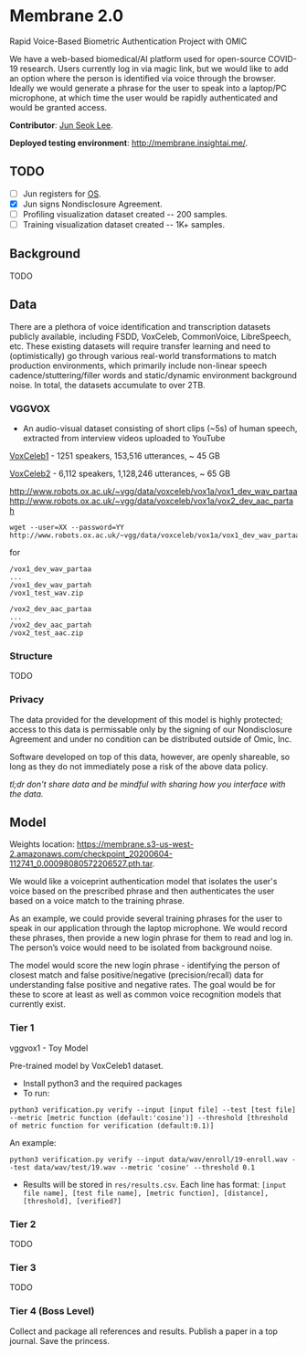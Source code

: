 # Membrane 2.0
Rapid Voice-Based Biometric Authentication Project with OMIC


We have a web-based biomedical/AI platform used for open-source COVID-19 research. Users currently log in via magic link, but we would like to add an option where the person is identified via voice through the browser. Ideally we would generate a phrase for the user to speak into a laptop/PC microphone, at which time the user would be rapidly authenticated and would be granted access.

**Contributor**: [Jun Seok Lee](lee.junseok39@gmail.com).

**Deployed testing environment**:  http://membrane.insightai.me/.

## TODO

- [ ] Jun registers for [OS](os.omic.ai).
- [x] Jun signs Nondisclosure Agreement.
- [ ] Profiling visualization dataset created -- 200 samples.
- [ ] Training visualization dataset created -- 1K+ samples.

## Background

TODO

## Data

There are a plethora of voice identification and transcription datasets publicly available, including FSDD, VoxCeleb, CommonVoice, LibreSpeech, etc.  These existing datasets will require transfer learning and need to (optimistically) go through various real-world transformations to match production environments, which primarily include non-linear speech cadence/stuttering/filler words and static/dynamic environment background noise.  In total, the datasets accumulate to over 2TB.

### VGGVOX
- An audio-visual dataset consisting of short clips (\~5s) of human speech, extracted from interview videos uploaded to YouTube

[VoxCeleb1](http://www.robots.ox.ac.uk/~vgg/data/voxceleb/vox1.html) - 1251 speakers, 153,516 utterances, ~ 45 GB

[VoxCeleb2](http://www.robots.ox.ac.uk/~vgg/data/voxceleb/vox2.html) - 6,112 speakers, 1,128,246 utterances, ~ 65 GB

http://www.robots.ox.ac.uk/~vgg/data/voxceleb/vox1a/vox1_dev_wav_partaa
http://www.robots.ox.ac.uk/~vgg/data/voxceleb/vox1a/vox2_dev_aac_partah

```
wget --user=XX --password=YY http://www.robots.ox.ac.uk/~vgg/data/voxceleb/vox1a/vox1_dev_wav_partaa
```

for
```
/vox1_dev_wav_partaa
...
/vox1_dev_wav_partah
/vox1_test_wav.zip
```
```
/vox2_dev_aac_partaa
...
/vox2_dev_aac_partah
/vox2_test_aac.zip
```

### Structure

TODO

### Privacy

The data provided for the development of this model is highly protected; access to this data is permissable only by the signing of our Nondisclosure Agreement and under no condition can be distributed outside of Omic, Inc.

Software developed on top of this data, however, are openly shareable, so long as they do not immediately pose a risk of the above data policy.

*tl;dr don't share data and be mindful with sharing how you interface with the data.*

## Model

Weights location:  https://membrane.s3-us-west-2.amazonaws.com/checkpoint_20200604-112741_0.00098080572206527.pth.tar.

We would like a voiceprint authentication model that isolates the user's voice based on the prescribed phrase and then authenticates the user based on a voice match to the training phrase.


As an example, we could provide several training phrases for the user to speak in our application through the laptop microphone. We would record these phrases, then provide a new login phrase for them to read and log in. The person’s voice would need to be isolated from background noise.


The model would score the new login phrase - identifying the person of closest match and false positive/negative (precision/recall) data for understanding false positive and negative rates. The goal would be for these to score at least as well as common voice recognition models that currently exist.

### Tier 1

vggvox1 - Toy Model

Pre-trained model by VoxCeleb1 dataset.

* Install python3 and the required packages
* To run:
```
python3 verification.py verify --input [input file] --test [test file] --metric [metric function (default:'cosine')] --threshold [threshold of metric function for verification (default:0.1)]
```
An example:
```
python3 verification.py verify --input data/wav/enroll/19-enroll.wav --test data/wav/test/19.wav --metric 'cosine' --threshold 0.1
```
* Results will be stored in `res/results.csv`. Each line has format: `[input file name], [test file name], [metric function], [distance], [threshold], [verified?]`



### Tier 2

TODO

### Tier 3

TODO

### Tier 4 (Boss Level)

Collect and package all references and results.  Publish a paper in a top journal.  Save the princess.

